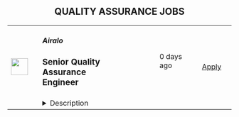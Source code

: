 <div align="center"><h2>QUALITY ASSURANCE JOBS</h2></div><table><tr>
                <td width="100" height="100" rowspan="2">
                    <img src="https://lever-client-logos.s3.us-west-2.amazonaws.com/55028a36-609c-479c-9553-d4689ff2dd8c-1669620566663.png" width="38px" height="auto">
                </td>
                <td width="300">
                    <h5>Airalo</h5>
                    <h3>Senior Quality Assurance Engineer</h3>
                </td>
                <td width="300">
                    <code></code>
                </td>
                <td width="200">
                <text>0 days ago</text>
                </td>
                <td width="100" rowspan="2">
                <a href="https://jobs.lever.co/airalo/9b4f80f2-2935-4d21-89d2-4175a96129ca" align="right" target="_blank">Apply</a>
                </td>
            </tr>
            <tr>
                <td colspan="3">
                <details><summary>Description</summary>
                <div><b>About Airalo</b></div><div>Alo! Airalo is the world’s first eSIM store that helps people connect in over 200+ countries and regions across the globe. We are building the next digital service that revolutionizes the telecom industry. We are a travel-tech company and an equal-opportunity environment that values and executes diversity, inclusion, and equity. Our team is spread across 40+ countries and six continents. What glues us together is our commitment to changing the way you connect<span style="font-size: 13.3333px">. </span></div><div><br></div><div><b>About you</b></div><div>We hope that you care deeply about the quality of your work, the intrinsic worth of tasks, and the success of your team. You are self-disciplined and do not require micromanagement in terms of your skillset and work ethic. You do your best to flourish as an individual every day while working hard to foster a collaborative team environment. You believe in the importance of being — and staying — authentic, honest, positive, and kind. You are a good interlocutor with clear and concise communication. You are able to manage multiple projects, have an analytical mind, pay keen attention to detail, and love to get your hands dirty. You are cognizant, tolerant, and welcoming of vulnerabilities and cultural differences.</div><div><br></div><div><b>About the Role</b></div><div><b>Position</b>: Full-time / Employee</div><div><b>Location:</b>&nbsp;Remote-first </div><div><b>Benefits:</b>&nbsp;Employee Stock Options, Health Insurance, work-from-anywhere stipend, annual wellness &amp; learning credits, annual all-expenses-paid company retreat in a gorgeous destination &amp; other benefits</div><div><br></div><div><span style="font-size: 11pt">We are looking for an experienced and responsible senior QA automation engineer who will create and improve automation strategy and framework, making it part of our CI/CD pipeline . You will be part of our QA team that maximizes product quality and minimize regression risks by creating automated tests for our Backend API Platform and Web Panel.&nbsp;</span></div><h3>Responsibilities:</h3><li>Designing, implementing, and executing automated functional, regression and performance tests</li><li>Designing and implementing testing strategy for the Backend API Platform</li><li>Testing mobile network connectivity by interacting with mobile devices</li><li>Running Functional and End-to-End tests and making that sure the functionalities are in conformance with the user stories, acceptance criteria and design documents</li><li>Ensuring version releases with 0 critical bugs</li><li>Looking for ways to increase automation ratio as much as possible while performing manual tests for the scenarious that are not automated yet</li><li>Collaborating and working closely with Product Managers, Developers, Designers to share bug reports, ensure business requirements are met, and increase code and automated test coverages</li><li>Tracking and measuring quality metrics to take any necessary corrective actions proactively for one thing: the best quality can be achieved</li><li>Evaluating, building, and improving the roadmap and infrastructure of the overall QA strategy and testing cycle for the end-products, making recommendations as necessary</li><li>Helping to build and grow a strong and dedicated QA Guild</li>,<h3>Must-haves:</h3><li>7+ years of dedicated experience in Quality Assurance (QA)</li><li>Understanding of software testing theory and methodologies</li><li>Experience in manual testing across the spectrum of acceptance criteria of the user stories and test cases</li><li>Ability to make a realistic estimation of tasks of different types and sizes</li><li>Good understanding of HTTP protocol &amp; WebSocket</li><li>Experience in automated functional, API, and UI testing</li><li>Understanding of distributed apps and client-server architecture</li><li>Good knowledge of at least one programming language Java, Python, JavaScript etc.</li><li>Experience with test automation frameworks e.g. LambdaTest, Selenium, Cypress, Playwright</li><li>Strong familiarity with Agile software development, Scrum framework, product development life cycle, native mobile, and web applications</li><li>Experience with continuous integration (CI/CD) pipelines and tools e.g., Bitrise, etc.</li><li>Deep understanding of Version Control Systems, specifically Git</li><li>Ability to describe issues and test cases in a clear, comprehensive, and consistent manner</li><li>Experience with setting up testing environments and Docker containers for automated tests</li><li>Ability to troubleshoot and debug test infrastructure (test environments, docker containers, CI/CD pipeline workflows related to test automation)</li><li>Extraordinary attention to details by thinking the beauty is hidden in them</li><li>Ability to make logical decomposition of application functionality</li><li>Knowledge of SQL/NoSQL beneficial</li><li>Strong critical and analytical thinking, ability to determine gaps and inconsistencies in product requirements and collaborate with product managers and developers to improve them</li><li>Good verbal and written communication skills in English (Upper-intermediate)</li>,<h3>Good to have:</h3><li>Knowledge of Agile product development practices and tools e.g. JIRA etc.</li><li>Graduate degree in a related field</li><li>Prior work experience in telecommunications</li><li>Knowledge of eSIM and GSMA related technologies and services</li><div><span style="font-size: 10pt">If you are interested in this position, </span><b style="font-size: 10pt">please apply via the link.</b></div><div><br></div><div><i>We sincerely thank all applicants in advance for submitting their interest in this opportunity with Airalo. </i></div>
                </details>
                </td>
            </tr></table>